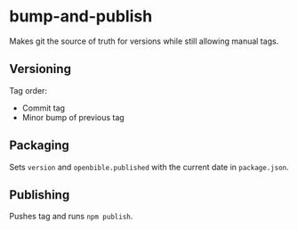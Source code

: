 # bump-and-publish

Makes git the source of truth for versions while still allowing manual tags.

## Versioning
Tag order:
- Commit tag
- Minor bump of previous tag


## Packaging
Sets `version` and `openbible.published` with the current date in `package.json`.

## Publishing
Pushes tag and runs `npm publish`.
